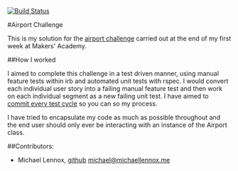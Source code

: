 [![Build Status](https://travis-ci.org/michaellennox/airport_challenge.svg?branch=master)](https://travis-ci.org/michaellennox/airport_challenge)

#Airport Challenge

This is my solution for the [airport challenge](https://github.com/michaellennox/airport_challenge) carried out at the end of my first week at Makers' Academy.

##How I worked

I aimed to complete this challenge in a test driven manner, using manual feature tests within irb and automated unit tests with rspec. I would convert each individual user story into a failing manual feature test and then work on each individual segment as a new failing unit test. I have aimed to [commit every test cycle](https://github.com/michaellennox/airport_challenge/commits/master) so you can so my process.

I have tried to encapsulate my code as much as possible throughout and the end user should only ever be interacting with an instance of the Airport class.

##Contributors:

* Michael Lennox, [github](https://github.com/michaellennox) michael@michaellennox.me
